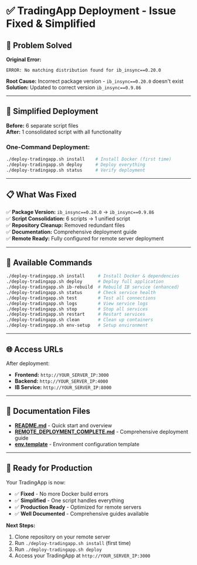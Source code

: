 # ✅ TradingApp Deployment - Issue Fixed & Simplified

## 🎯 Problem Solved

**Original Error:**
```
ERROR: No matching distribution found for ib_insync==0.20.0
```

**Root Cause:** Incorrect package version - `ib_insync==0.20.0` doesn't exist  
**Solution:** Updated to correct version `ib_insync==0.9.86`

---

## 🚀 Simplified Deployment

**Before:** 6 separate script files  
**After:** 1 consolidated script with all functionality

### One-Command Deployment:

```bash
./deploy-tradingapp.sh install    # Install Docker (first time)
./deploy-tradingapp.sh deploy     # Deploy everything
./deploy-tradingapp.sh status     # Verify deployment
```

---

## 📋 What Was Fixed

✅ **Package Version:** `ib_insync==0.20.0` → `ib_insync==0.9.86`  
✅ **Script Consolidation:** 6 scripts → 1 unified script  
✅ **Repository Cleanup:** Removed redundant files  
✅ **Documentation:** Comprehensive deployment guide  
✅ **Remote Ready:** Fully configured for remote server deployment  

---

## 🔧 Available Commands

```bash
./deploy-tradingapp.sh install     # Install Docker & dependencies
./deploy-tradingapp.sh deploy      # Deploy full application
./deploy-tradingapp.sh ib-rebuild  # Rebuild IB service (enhanced)
./deploy-tradingapp.sh status      # Check service health
./deploy-tradingapp.sh test        # Test all connections
./deploy-tradingapp.sh logs        # View service logs
./deploy-tradingapp.sh stop        # Stop all services
./deploy-tradingapp.sh restart     # Restart services
./deploy-tradingapp.sh clean       # Clean up containers
./deploy-tradingapp.sh env-setup   # Setup environment
```

---

## 🌐 Access URLs

After deployment:
- **Frontend:** `http://YOUR_SERVER_IP:3000`
- **Backend:** `http://YOUR_SERVER_IP:4000`
- **IB Service:** `http://YOUR_SERVER_IP:8000`

---

## 📖 Documentation Files

- **[README.md](README.md)** - Quick start and overview
- **[REMOTE_DEPLOYMENT_COMPLETE.md](REMOTE_DEPLOYMENT_COMPLETE.md)** - Comprehensive deployment guide
- **[env.template](env.template)** - Environment configuration template

---

## 🎉 Ready for Production

Your TradingApp is now:
- ✅ **Fixed** - No more Docker build errors
- ✅ **Simplified** - One script handles everything  
- ✅ **Production Ready** - Optimized for remote servers
- ✅ **Well Documented** - Comprehensive guides available

**Next Steps:**
1. Clone repository on your remote server
2. Run `./deploy-tradingapp.sh install` (first time)
3. Run `./deploy-tradingapp.sh deploy`
4. Access your TradingApp at `http://YOUR_SERVER_IP:3000` 